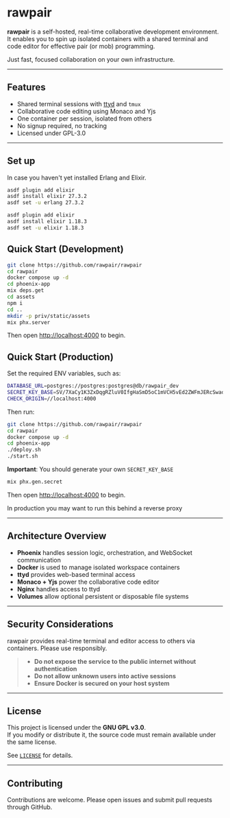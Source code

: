# rawpair

**rawpair** is a self-hosted, real-time collaborative development environment.  
It enables you to spin up isolated containers with a shared terminal and code editor for effective pair (or mob) programming.

Just fast, focused collaboration on your own infrastructure.

---

## Features

- Shared terminal sessions with [ttyd](https://github.com/tsl0922/ttyd) and `tmux`
- Collaborative code editing using Monaco and Yjs
- One container per session, isolated from others
- No signup required, no tracking
- Licensed under GPL-3.0

---

## Set up

In case you haven't yet installed Erlang and Elixir.

```bash
asdf plugin add elixir
asdf install elixir 27.3.2
asdf set -u erlang 27.3.2

asdf plugin add elixir
asdf install elixir 1.18.3
asdf set -u elixir 1.18.3
```

## Quick Start (Development)

```bash
git clone https://github.com/rawpair/rawpair
cd rawpair
docker compose up -d
cd phoenix-app
mix deps.get
cd assets
npm i
cd ..
mkdir -p priv/static/assets
mix phx.server
```

Then open [http://localhost:4000](http://localhost:4000) to begin.

## Quick Start (Production)

Set the required ENV variables, such as:

```bash
DATABASE_URL=postgres://postgres:postgres@db/rawpair_dev
SECRET_KEY_BASE=SV/7XaCy1K3ZxDqgRZluV0IfgHaSmD5oC1mVCH5vEd2ZWFmJERcSwadMOfvl1o5H
CHECK_ORIGIN=//localhost:4000
```

Then run:

```bash
git clone https://github.com/rawpair/rawpair
cd rawpair
docker compose up -d
cd phoenix-app
./deploy.sh
./start.sh
```

**Important**: You should generate your own `SECRET_KEY_BASE`

```bash
mix phx.gen.secret
```

Then open [http://localhost:4000](http://localhost:4000) to begin.

In production you may want to run this behind a reverse proxy

---

## Architecture Overview

- **Phoenix** handles session logic, orchestration, and WebSocket communication
- **Docker** is used to manage isolated workspace containers
- **ttyd** provides web-based terminal access
- **Monaco + Yjs** power the collaborative code editor
- **Nginx** handles access to ttyd
- **Volumes** allow optional persistent or disposable file systems

---

## Security Considerations

rawpair provides real-time terminal and editor access to others via containers. Please use responsibly.

> - **Do not expose the service to the public internet without authentication**  
> - **Do not allow unknown users into active sessions**  
> - **Ensure Docker is secured on your host system**

---

## License

This project is licensed under the **GNU GPL v3.0**.  
If you modify or distribute it, the source code must remain available under the same license.

See [`LICENSE`](LICENSE) for details.

---

## Contributing

Contributions are welcome. Please open issues and submit pull requests through GitHub.

